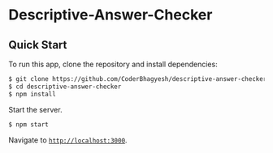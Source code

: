 # Descriptive-Answer-Checker
## Quick Start

To run this app, clone the repository and install dependencies:

```bash
$ git clone https://github.com/CoderBhagyesh/descriptive-answer-checker.git
$ cd descriptive-answer-checker
$ npm install
```

Start the server.

```bash
$ npm start
```

Navigate to [`http://localhost:3000`](http://localhost:3000).
